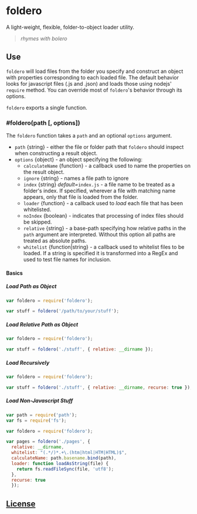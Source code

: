 # foldero

A light-weight, flexible, folder-to-object loader utility.

> _rhymes with bolero_

## Use

`foldero` will load files from the folder you specify and construct an object with properties corresponding to each loaded file. The default behavior looks for javascript files (.js and .json) and loads those using nodejs' `require` method. You can override most of `foldero`'s behavior through its options.

`foldero` exports a single function.

### #foldero(path [, options])

The `foldero` function takes a `path` and an optional `options` argument.

* `path` {string} - either the file or folder path that `foldero` should inspect when constructing a result object.
* `options` {object} - an object specifying the following:
  * `calculateName` {function} - a callback used to name the properties on the result object.
  * `ignore` {string} - names a file path to ignore
  * `index` {string} _default=_`index.js` - a file name to be treated as a folder's index. If specified, wherever a file with matching name appears, only that file is loaded from the folder.
  * `loader` {function} - a callback used to _load_ each file that has been whitelisted.
  * `noIndex` {boolean} - indicates that processing of index files should be skipped.
  * `relative` {string} - a base-path specifying how relative paths in the `path` argument are interpreted. Without this option all paths are treated as absolute paths.
  * `whitelist` {function|string} - a callback used to whitelist files to be loaded. If a string is specified it is transformed into a RegEx and used to test file names for inclusion.

#### Basics

##### Load Path as Object

```javascript
var foldero = require('foldero');

var stuff = foldero('/path/to/your/stuff');
```

##### Load Relative Path as Object

```javascript
var foldero = require('foldero');

var stuff = foldero('./stuff', { relative: __dirname });
```

##### Load Recursively

```javascript
var foldero = require('foldero');

var stuff = foldero('./stuff', { relative: __dirname, recurse: true });
```

##### Load Non-Javascript Stuff

```javascript
var path = require('path');
var fs = require('fs');

var foldero = require('foldero');

var pages = foldero('./pages', {
  relative: __dirname,
  whitelist: "(.*/)*.+\.(htm|html|HTM|HTML)$",
  calculateName: path.basename.bind(path),
  loader: function loadAsString(file) {
    return fs.readFileSync(file, 'utf8');
  },
  recurse: true
  });
```

## [License](https://github.com/flitbit/foldero/raw/master/LICENSE)

